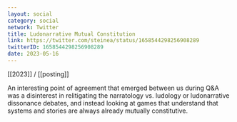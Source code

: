 ```yaml
---
layout: social
category: social
network: Twitter
title: Ludonarrative Mutual Constitution
link: https://twitter.com/steinea/status/1658544298256908289
twitterID: 1658544298256908289
date: 2023-05-16
---
```


[[2023]] / [[posting]]

An interesting point of agreement that emerged between us during Q&A was a disinterest in relitigating the narratology vs. ludology or ludonarrative dissonance debates, and instead looking at games that understand that systems and stories are always already mutually constitutive.
